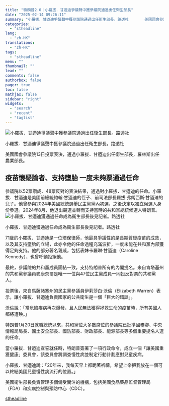 ```yaml
---
title: "特朗普2.0｜小羅拔．甘迺迪爭議聲中獲參議院通過出任衛生部長"
date: "2025-02-14 09:26:11"
summary: "小羅拔．甘迺迪爭議聲中獲參議院通過出任衛生部長。路透社       美國國會參議院13日投票..."
categories:
  - "stheadline"
lang:
  - "zh-HK"
translations:
  - "zh-HK"
tags:
  - "stheadline"
menu: ""
thumbnail: ""
lead: ""
comments: false
authorbox: false
pager: true
toc: false
mathjax: false
sidebar: "right"
widgets:
  - "search"
  - "recent"
  - "taglist"
---
```


![小羅拔．甘迺迪爭議聲中獲參議院通過出任衛生部長。路透社](https://image.stheadline.com/f/680p0/0x0/100/none/b9d4747bb84e0c5625bdc2b9ef5e6e73/stheadline/inewsmedia/20250214/_2025021409222039268.jpg)

小羅拔．甘迺迪爭議聲中獲參議院通過出任衛生部長。路透社




美國國會參議院13日投票表決，通過小羅拔．甘迺迪出任衛生部長，羅林斯出任農業部長。

疫苗懷疑論者、支持墮胎 一度未夠票通過任命
---------------------

參議院以52票讚成、48票反對的表決結果，通過對小羅拔．甘迺迪的任命。小羅拔．甘迺迪是美國前總統約翰·甘迺迪的侄子、前司法部長羅拔·弗朗西斯·甘迺廸的兒子。他曾參與2024年美國總統選舉民主黨黨內初選，之後決定以獨立候選人身份參選。2024年8月，他退出競選並轉而支持當時的共和黨總統候選人特朗普。
 ![小羅拔．甘迺迪獲通過任命成為衞生部長後見記者。路透社](https://image.hkhl.hk/f/1024p0/0x0/100/none/d4590bc95b34c2c34102a18d939455bd/2025-02/Screenshot_2025-02-14_at_1_08_11_AM_0.png)


小羅拔．甘迺迪獲通過任命成為衞生部長後見記者。路透社




71歲的小羅拔．甘迺迪是一位環保律師，他最具爭議性的是長期質疑疫苗的成效，以及其支持墮胎的立場，此亦令他的任命過程充滿波折，一度未能在共和黨內部獲得足夠支持。他的部分著名親戚，包括表妹卡羅琳·甘迺迪（Caroline Kennedy），也曾呼籲拒絕他。

最終，參議院的共和黨成員團結一致，支持特朗普所有的內閣提名。來自肯塔基州的共和黨參議員麥康奈爾是唯一一位與47位民主黨成員一同投反對票的共和黨人。

投票後，來自馬薩諸塞州的民主黨參議員伊莉莎白·沃倫（Elizabeth Warren）表示，讓小羅拔．甘迺迪負責國家的公共衛生是一個「巨大的錯誤」。

沃倫說：「當危險疾病再次爆發，且人民無法獲得拯救生命的疫苗時，所有美國人都將遭殃。」

特朗普1月20日就職總統以來，共和黨位大多數席位的參議院已批準國務卿、中央情報局局長、國土安全部長、國防部長、財政部長、能源部長等多個重要提名人選的任命。

當小羅拔．甘迺迪宣誓就任時，特朗普簽署了一項行政命令，成立一個「讓美國重獲健康」委員會，該委員會將調查慢性病並制定行動計劃應對兒童疾病。

小羅拔．甘迺迪說：「20年來，我每天早上都跪著祈禱，希望上帝把我放在一個可以終結美國兒童慢性病流行的位置。」

美國衞生部長負責管理多個備受關注的機構，包括美國食品藥品監督管理局（FDA）和疾病控制與預防中心（CDC）。

[stheadline](https://std.stheadline.com/realtime/article/2052695/即時-國際-特朗普2-0-小羅拔-甘迺迪爭議聲中獲參議院通過出任衛生部長)
